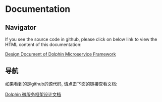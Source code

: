 # Documentation

## Navigator

If you see the source code in github, please click on below link to view the HTML content of this documentation:

[Design Document of Dolphin Microservice Framework](https://design.dolphin.basiccloud.net)

## 导航

如果看到的是github的源代码, 请点击下面的链接查看文档:

[Dolphin 微服务框架设计文档](https://design.dolphin.basiccloud.net)
